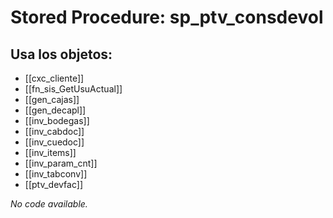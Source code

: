 # Stored Procedure: sp_ptv_consdevol

## Usa los objetos:
- [[cxc_cliente]]
- [[fn_sis_GetUsuActual]]
- [[gen_cajas]]
- [[gen_decapl]]
- [[inv_bodegas]]
- [[inv_cabdoc]]
- [[inv_cuedoc]]
- [[inv_items]]
- [[inv_param_cnt]]
- [[inv_tabconv]]
- [[ptv_devfac]]

*No code available.*
